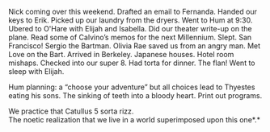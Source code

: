 Nick coming over this weekend. Drafted an email to Fernanda. Handed our keys to Erik. Picked up our laundry from the dryers. Went to Hum at 9:30. Ubered to O'Hare with Elijah and Isabella. Did our theater write-up on the plane. Read some of Calvino’s memos for the next Millennium. Slept. San Francisco\! Sergio the Bartman. Olivia Rae saved us from an angry man. Met Love on the Bart. Arrived in Berkeley. Japanese houses. Hotel room mishaps. Checked into our super 8\. Had torta for dinner. The flan\! Went to sleep with Elijah. 

Hum planning: a “choose your adventure” but all choices lead to Thyestes eating his sons. The sinking of teeth into a bloody heart. Print out programs. 

We practice that Catullus 5 sorta rizz.   
The noetic realization that we live in a world superimposed upon this one*.*